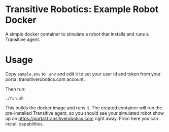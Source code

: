 # Transitive Robotics: Example Robot Docker

A simple docker container to simulate a robot that installs and runs a Transitive agent.

# Usage

Copy `sample.env` to `.env` and edit it to set your user id and token from your portal.transitiverobotics.com account.

Then run:
```
./run.sh
```
This builds the docker image and runs it. The created container will run the pre-installed Transitive agent, so you should see your simulated robot show up on https://portal.transitiverobotics.com right away. From here you can install capabilities.